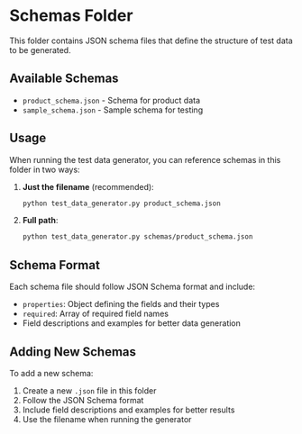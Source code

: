 # Schemas Folder

This folder contains JSON schema files that define the structure of test data to be generated.

## Available Schemas

- `product_schema.json` - Schema for product data
- `sample_schema.json` - Sample schema for testing

## Usage

When running the test data generator, you can reference schemas in this folder in two ways:

1. **Just the filename** (recommended):
   ```bash
   python test_data_generator.py product_schema.json
   ```

2. **Full path**:
   ```bash
   python test_data_generator.py schemas/product_schema.json
   ```

## Schema Format

Each schema file should follow JSON Schema format and include:
- `properties`: Object defining the fields and their types
- `required`: Array of required field names
- Field descriptions and examples for better data generation

## Adding New Schemas

To add a new schema:
1. Create a new `.json` file in this folder
2. Follow the JSON Schema format
3. Include field descriptions and examples for better results
4. Use the filename when running the generator 